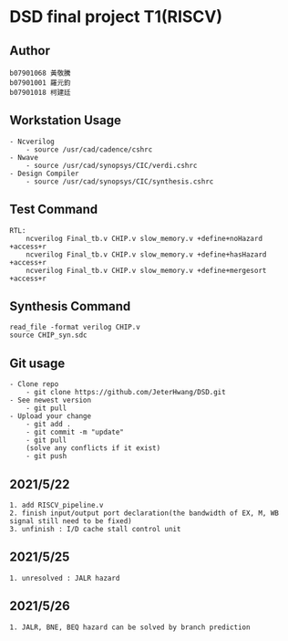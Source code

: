 # DSD final project T1(RISCV)

## Author
```
b07901068 黃敬騰
b07901001 羅元鈞
b07901018 柯建廷   
```

## Workstation Usage
```
- Ncverilog 
    - source /usr/cad/cadence/cshrc
- Nwave
    - source /usr/cad/synopsys/CIC/verdi.cshrc
- Design Compiler
    - source /usr/cad/synopsys/CIC/synthesis.cshrc
```

## Test Command
```
RTL:
    ncverilog Final_tb.v CHIP.v slow_memory.v +define+noHazard +access+r
    ncverilog Final_tb.v CHIP.v slow_memory.v +define+hasHazard +access+r
    ncverilog Final_tb.v CHIP.v slow_memory.v +define+mergesort +access+r
```

## Synthesis Command
```
read_file -format verilog CHIP.v
source CHIP_syn.sdc
```

## Git usage
```
- Clone repo
    - git clone https://github.com/JeterHwang/DSD.git
- See newest version
    - git pull
- Upload your change
    - git add .
    - git commit -m "update"
    - git pull
    (solve any conflicts if it exist)
    - git push
```
## 2021/5/22
```
1. add RISCV_pipeline.v
2. finish input/output port declaration(the bandwidth of EX, M, WB signal still need to be fixed)
3. unfinish : I/D cache stall control unit
```

## 2021/5/25
```
1. unresolved : JALR hazard
```
## 2021/5/26
```
1. JALR, BNE, BEQ hazard can be solved by branch prediction
```